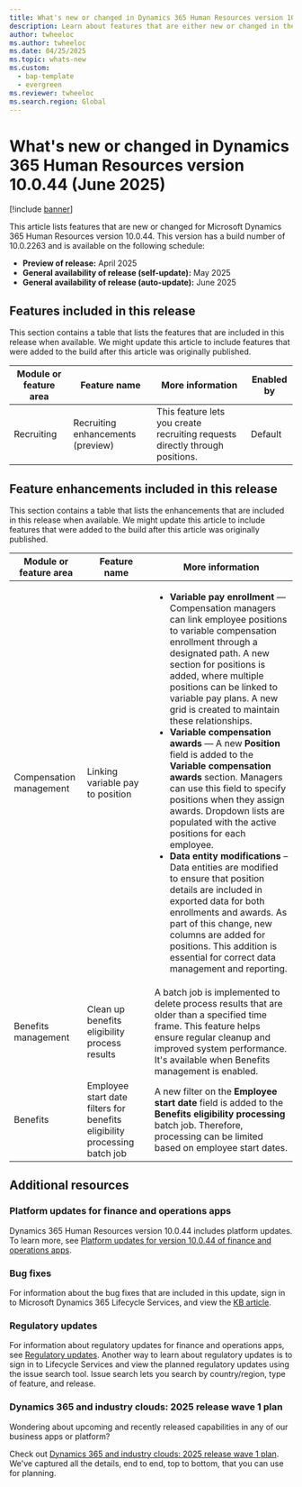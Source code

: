 ```yaml
---
title: What's new or changed in Dynamics 365 Human Resources version 10.0.44 (June 2025)
description: Learn about features that are either new or changed in the Microsoft Dynamics 365 Human Resources version 10.0.44 preview release.
author: twheeloc
ms.author: twheeloc
ms.date: 04/25/2025
ms.topic: whats-new
ms.custom: 
  - bap-template
  - evergreen
ms.reviewer: twheeloc
ms.search.region: Global
---
```


# What's new or changed in Dynamics 365 Human Resources version 10.0.44 (June 2025)

[!include [banner](../../includes/preview-banner.md)]

This article lists features that are new or changed for Microsoft Dynamics 365 Human Resources version 10.0.44. This version has a build number of 10.0.2263 and is available on the following schedule:

- **Preview of release:** April 2025
- **General availability of release (self-update):** May 2025
- **General availability of release (auto-update):** June 2025

## Features included in this release

This section contains a table that lists the features that are included in this release when available. We might update this article to include features that were added to the build after this article was originally published.

| Module or feature area | Feature name | More information | Enabled by |
|---|---|---|---|
| Recruiting | Recruiting enhancements (preview) | This feature lets you create recruiting requests directly through positions. | Default |

## Feature enhancements included in this release

This section contains a table that lists the enhancements that are included in this release when available. We might update this article to include features that were added to the build after this article was originally published.

| Module or feature area | Feature name | More information |
|---|---|---|
| Compensation management | Linking variable pay to position | <ul><li>**Variable pay enrollment** — Compensation managers can link employee positions to variable compensation enrollment through a designated path. A new section for positions is added, where multiple positions can be linked to variable pay plans. A new grid is created to maintain these relationships.</li><li>**Variable compensation awards** — A new **Position** field is added to the **Variable compensation awards** section. Managers can use this field to specify positions when they assign awards. Dropdown lists are populated with the active positions for each employee.</li><li>**Data entity modifications** – Data entities are modified to ensure that position details are included in exported data for both enrollments and awards. As part of this change, new columns are added for positions. This addition is essential for correct data management and reporting.</li></ul> |
| Benefits management | Clean up benefits eligibility process results | A batch job is implemented to delete process results that are older than a specified time frame. This feature helps ensure regular cleanup and improved system performance. It's available when Benefits management is enabled. |
| Benefits | Employee start date filters for benefits eligibility processing batch job | A new filter on the **Employee start date** field is added to the **Benefits eligibility processing** batch job. Therefore, processing can be limited based on employee start dates. |


## Additional resources

### Platform updates for finance and operations apps

Dynamics 365 Human Resources version 10.0.44 includes platform updates. To learn more, see [Platform updates for version 10.0.44 of finance and operations apps](../../fin-ops-core/fin-ops/get-started/whats-new-platform-updates-10-0-44.md).

### Bug fixes

For information about the bug fixes that are included in this update, sign in to Microsoft Dynamics 365 Lifecycle Services, and view the [KB article](https://fix.lcs.dynamics.com/Issue/Details?bugId=1026442).

### Regulatory updates

For information about regulatory updates for finance and operations apps, see [Regulatory updates](../../finance/localizations/global/regulatory-updates.md). Another way to learn about regulatory updates is to sign in to Lifecycle Services and view the planned regulatory updates using the issue search tool. Issue search lets you search by country/region, type of feature, and release.

### Dynamics 365 and industry clouds: 2025 release wave 1 plan

Wondering about upcoming and recently released capabilities in any of our business apps or platform?

Check out [Dynamics 365 and industry clouds: 2025 release wave 1 plan](/dynamics365/release-plan/2025wave1/finance-supply-chain/dynamics365-finance). We've captured all the details, end to end, top to bottom, that you can use for planning.
